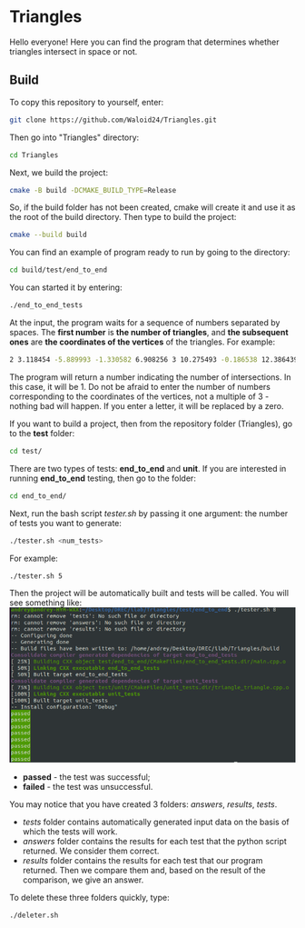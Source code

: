 # Triangles
Hello everyone! Here you can find the program that determines whether triangles intersect in space or not. 

## Build
To copy this repository to yourself, enter:
```bash
git clone https://github.com/Waloid24/Triangles.git
```
Then go into "Triangles" directory:
```bash
cd Triangles
```
Next, we build the project:
```bash
cmake -B build -DCMAKE_BUILD_TYPE=Release
```
So, if the build folder has not been created, cmake will create it and use it as the root of the build directory.
Then type to build the project:
```bash
cmake --build build
```
You can find an example of program ready to run by going to the directory:
```bash
cd build/test/end_to_end
```
You can started it by entering:
```bash
./end_to_end_tests
```
At the input, the program waits for a sequence of numbers separated by spaces. The **first number** is **the number of triangles**, and **the subsequent ones** are **the coordinates of the vertices** of the triangles. For example:
```bash
2 3.118454 -5.889993 -1.330582 6.908256 3 10.275493 -0.186538 12.386439 4.371492 -13.020492 5.471334 8.013671 10.881959 2.221906 6.623814 -0.312856 -2.229983 8.797299
```
The program will return a number indicating the number of intersections. In this case, it will be 1.
Do not be afraid to enter the number of numbers corresponding to the coordinates of the vertices, not a multiple of 3 - nothing bad will happen. If you enter a letter, it will be replaced by a zero.

If you want to build a project, then from the repository folder (Triangles), go to the **test** folder:
```bash
cd test/
```
There are two types of tests: **end_to_end** and **unit**. If you are interested in running **end_to_end** testing, then go to the folder:
```bash
cd end_to_end/
```
Next, run the bash script *tester.sh* by passing it one argument: the number of tests you want to generate:
```bash
./tester.sh <num_tests>
```
For example:
```bash
./tester.sh 5
```
Then the project will be automatically built and tests will be called. You will see something like:
![tests_result](./images/tests_result.png)
- **passed** - the test was successful;
- **failed** - the test was unsuccessful.

You may notice that you have created 3 folders: *answers*, *results*, *tests*.
- *tests* folder contains automatically generated input data on the basis of which the tests will work.
- *answers* folder contains the results for each test that the python script returned. We consider them correct.
- *results* folder contains the results for each test that our program returned.
Then we compare them and, based on the result of the comparison, we give an answer.

To delete these three folders quickly, type:
```bash
./deleter.sh
```
